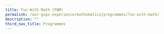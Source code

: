 ```yaml
---
title: Fun With Math (FWM)
permalink: /our-gsps-experience/mathematics/programmes/fun-with-math/
description: ""
third_nav_title: Programmes
---
```

